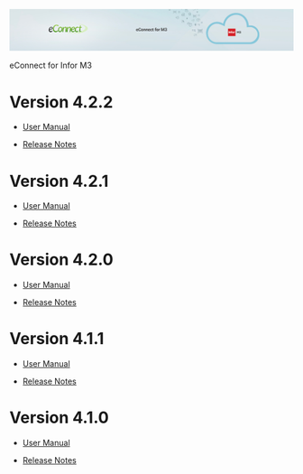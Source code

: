 ![eConnect for Infor M3](media/b74af4ae6e7208b3193b8a099a65b0f5.jpg)

eConnect for Infor M3

Version 4.2.2
=============

- [User Manual](4.2.2/usermanual-material-plan.md)

- [Release Notes](4.2.2/release-notes-material-plan.md)

Version 4.2.1
=============

- [User Manual](4.2.1/usermanual-material-plan.md)

- [Release Notes](4.2.1/release-notes-material-plan.md)

Version 4.2.0
=============

-   [User Manual](4.2.0/usermanual-material-plan.md)

-   [Release Notes](4.2.0/release-notes-material-plan.md)

Version 4.1.1
=============

-   [User Manual](4.1.1/usermanual-material-plan.md)

-   [Release Notes](4.1.1/release-notes-material-plan.md)

Version 4.1.0
=============

-   [User Manual](4.1.0/usermanual-material-plan.md)

-   [Release Notes](4.1.0/release-notes-material-plan.md)

